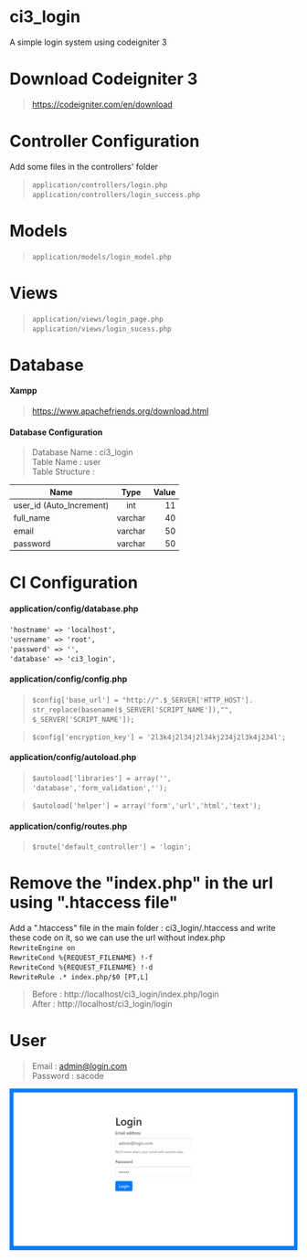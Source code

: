 # ci3_login
A simple login system using codeigniter 3

# Download Codeigniter 3 
> https://codeigniter.com/en/download

# Controller Configuration
Add some files in the controllers' folder
> ` application/controllers/login.php ` <br>
` application/controllers/login_success.php `

# Models
> ` application/models/login_model.php `

# Views
> ` application/views/login_page.php ` <br>
> ` application/views/login_sucess.php ` 

# Database
#### Xampp
> https://www.apachefriends.org/download.html

#### Database Configuration 
> Database Name : ci3_login <br>
Table Name : user <br>
Table Structure : <br>

| Name        | Type           | Value  |
| ------------- |:-------------:| -----:|
| user_id (Auto_Increment)      | int | 11 |  
| full_name      | varchar      |   40 |
| email | varchar      |    50 |
| password | varchar      |    50 |

# CI Configuration
#### application/config/database.php

` 'hostname' => 'localhost', ` <br>
` 'username' => 'root', ` <br>
` 'password' => '', ` <br>
` 'database' => 'ci3_login', ` <br>

#### application/config/config.php
> ` $config['base_url']	= "http://".$_SERVER['HTTP_HOST'].  str_replace(basename($_SERVER['SCRIPT_NAME']),"", $_SERVER['SCRIPT_NAME']); `

> ` $config['encryption_key'] = '2l3k4j2l34j2l34kj234j2l3k4j234l'; `

#### application/config/autoload.php
> ` $autoload['libraries'] = array('', 'database','form_validation',''); `

> ` $autoload['helper'] = array('form','url','html','text'); `

#### application/config/routes.php
> ` $route['default_controller'] = 'login'; `

# Remove the "index.php" in the url using ".htaccess file"
Add a ".htaccess" file in the main folder : ci3_login/.htaccess and write these code on it, so we can use the url without index.php<br>
` RewriteEngine on ` <br>
` RewriteCond %{REQUEST_FILENAME} !-f ` <br>
` RewriteCond %{REQUEST_FILENAME} !-d ` <br>
` RewriteRule .* index.php/$0 [PT,L] ` <br>

> Before : http://localhost/ci3_login/index.php/login <br>
After : http://localhost/ci3_login/login

# User
> Email : admin@login.com <br>
Password : sacode

![GitHub Logo](/img/prevew_main_page.jpg)